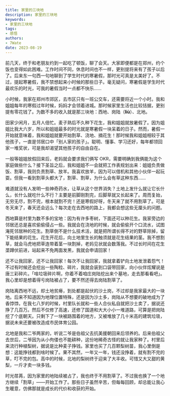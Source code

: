 ```yaml
---
title: 家里的三块地
description: 家里的三块地
keywords:
- 家里的三块地
tags: 
- 感悟
authors:
- 7Wate
date: 2023-08-19
---
```


前几天，终于和老朋友约到一起吃了顿饭，聊了会天。大家即便都是在郑州，约个饭也变得如此困难。工作时间不同，休息时间也不一样，更别提将来有了孩子以后了。后来东一句西一句地聊到了学生时代的寒暑假，那时光可真是太美好了。不过，提起寒暑假，我不禁想起来小时候的那些日子。毫无疑问，寒暑假是学生时代最欢乐的时光，可我的暑假当时一点都不快乐……

小时候，我家在郑州市郊区，去市区只有一班公交车，还需要将近一个小时。我和姐姐每年的寒假过年时候，妈妈才会领着进城。那时候家里生活也比较拮据，更别提有零花钱了。为数不多的收入就是那三块地：西地、岗陆（**liù**）、北地。

田家少闲月，五月人倍忙。麦子熟后不久种下花生，我和姐姐就放暑假了。因为姐姐比我大六岁，所以和姐姐最多的时光就是寒暑假一块呆着的日子。然而，暑假一开始就意味着，我和姐姐就要开始割草、浇地、摘花生！那时候我和姐姐相较于其他孩子，一直是邻居口中「别人家的孩子」。聪明、懂事、学习还好，每年都领回家一堆奖状，可是我却渴望其他孩子的自由自在。

一般等姐姐放假回来后，老妈就会要求我们俩写 OKR，需要明确到我俩能为这个家庭做些什么？接下圣旨之后，我和姐姐不一会就把工作表规划出来：姐姐负责做饭、割草，我则负责割草、放羊。我喜欢放羊，因为可以借机和其他小伙伴一起玩耍。但我一看到割草头都大了，割草、割草，为什么会有草这种东西……

难道就没有人发明一些神奇药水，让草从这个世界消失？土地上发什么就让它长什么，长什么就吃什么不行？主要是前脚刚割完，后脚草就又长起来了。周而复始，无穷无尽，割不完，根本就割不完！还是寒假好呀，冬天来了就不用割草了。可是冬天来了，春天还会远么？每次走在去西地的路上，我都会想这些无厘头的问题。

西地算是村里为数不多的宝地：因为有许多枣树，下面还可以种花生。我家旁边的邻居还总是喜欢偷偷侵占一些。我就会在浇地的时候，就会偷偷开个口流水，试图淹死邻居种的花生。割草倒不是什么技术活，就是把所谓长得不对的野草除掉，留下能结果的花生。花生开花后，向土地里生长的触须就是花生结果的茎。我不想割草，就会马虎地把草连带着茎一块割掉，老妈见状就会数落我。不过长时间在花生垄蹲伏前进，站起来不免两面发黑，我就会申请回家！

还不让我回家，还不让我回家！每次不让我回家，我就拿着铲向土地发泄着怨气！不过有时候还会挖出一些陶粒、碎片，我就会装到口袋带回家，向小伙伴炫耀说是唐三彩碎片。「啥垃圾碎片啊，你着不着咱庄岗陆挖出来个墓地，走去那看看吧」。我心里却是想着得亏岗陆被占了，要不然还得去岗陆割草了。

岗陆离西地不远，却土地贫瘠，到处都是起伏的沙土岗，不过却是我家最大的一块地。后来不知道因为地理位置特殊，还是因为沙土多，岗陆从不想要的破地成为了香饽饽。在我七八岁的时候，村里队长就和一些人合伙私自就把沙土卖了，据说还挣了几百万。然后不仅修了高速，还修了国道和大大小小一堆道路，可算是把岗陆挖了个底朝天。只剩下了一块被路围着的地方，又被堆放了几十米高的建筑垃圾，据说未来还要被改造成市民体育公园。

北地是我和二爷两家的，听说二爷是伯祖父去抗美援朝回来后领养的。后来伯祖父去世后，二爷因为从小佝偻也不能耕种，这份地稀奇古怪的就让我家种了。村里后来流行种植梨树，据说是比种麦子挣钱。家里也买了几百颗梨树苗，我心里倒是想：这能挣钱都到啥时候了。果不其然，一年又一年，钱还没挣着，就有割不完的草，叮不完的包。高中的时候，北地的梨树终于迎来了大丰收。可惜又大又甜的黄梨，一斤才卖一块多钱。

时光荏苒，因为家里的地陆续被占了，我也终于不用割草了。不过我也换了一个地方继续「割草」——开始工作了。那些日子虽然辛苦，但每每回顾，却总能让我心生暖意，仿佛那就是成长的代价和收获的开始。

